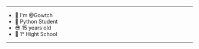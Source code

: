 ----------------------------------------------------------------------------------------------------------------
- 🤝 I'm @Gowtch
- 🤖 Python Student
- 😎 15 years old
- 🧠 1° Hight School
----------------------------------------------------------------------------------------------------------------
<!---
Gowtch/Gowtch is a ✨ special ✨ repository because its `README.md` (this file) appears on your GitHub profile.
You can click the Preview link to take a look at your changes.
--->

